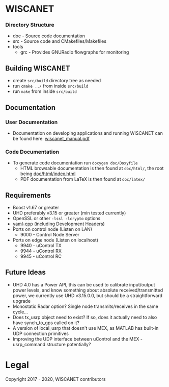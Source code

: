 # WISCANET

### Directory Structure

- doc - Source code documentation
- src - Source code and CMakefiles/Makefiles
- tools
  - grc - Provides GNURadio flowgraphs for monitoring

## Building WISCANET

- create `src/build` directory tree as needed
- run `cmake ../` from inside `src/build`
- run `make` from inside `src/build`

## Documentation

### User Documentation

- Documentation on developing applications and running WISCANET can be found here: [wiscanet_manual.pdf](https://gitbliss.asu.edu/jholtom/wiscanet-docs/src/master/wiscanet_manual.pdf)

### Code Documentation

- To generate code documentation run `doxygen doc/Doxyfile`
  - HTML browsable documentation is then found at `doc/html/`, the root being [doc/html/index.html](doc/html/index.html)
  - PDF documentation from LaTeX is then found at `doc/latex/`

## Requirements

- Boost v1.67 or greater
- UHD preferably v3.15 or greater (min tested currently)
- OpenSSL or other `-lssl -lcrypto` options
- [yaml-cpp](https://github.com/jbeder/yaml-cpp) (including Development Headers)
- Ports on control node (Listen on LAN)
  - 9000 - Control Node Server
- Ports on edge node (Listen on localhost)
  - 9940 - uControl TX
  - 9944 - uControl RX
  - 9945 - uControl RC

## Future Ideas

- UHD 4.0 has a Power API, this can be used to calibrate input/output power levels, and know something about absolute received/transmitted power, we currently use UHD v3.15.0.0, but should be a straightforward upgrade
- Monostatic Radar option?  Single node transmits/receives in the same cycle...
- Does tx_usrp object need to exist?  If so, does it actually need to also have synch_to_gps called on it?
- A version of local_usrp that doesn't use MEX, as MATLAB has built-in UDP connection primitives
- Improving the UDP interface between uControl and the MEX - usrp_command structure potentially?


# Legal
Copyright 2017 - 2020, WISCANET contributors
